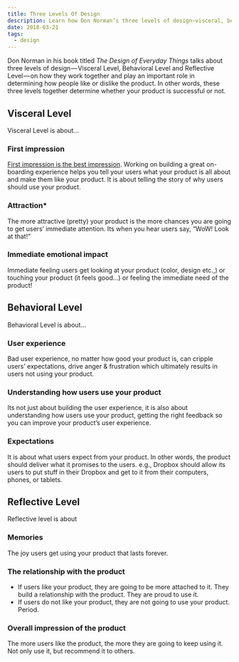 ```yaml
---
title: Three Levels Of Design
description: Learn how Don Norman’s three levels of design—visceral, behavioral, and reflective—shape user experience and determine whether a product succeeds or fails.
date: 2018-03-21
tags:
  - design
---
```


Don Norman in his book titled _The Design of Everyday Things_ talks about three levels of design — Visceral Level, Behavioral Level and Reflective Level — on how they work together and play an important role in determining how people like or dislike the product. In other words, these three levels together determine whether your product is successful or not.

## Visceral Level

Visceral Level is about...

### First impression

[First impression is the best impression](http://en.wikipedia.org/wiki/First_impression_%28psychology%29). Working on building a great on-boarding experience helps you tell your users what your product is all about and make them like your product. It is about telling the story of why users should use your product.

### Attraction\*

The more attractive (pretty) your product is the more chances you are going to get users’ immediate attention. Its when you hear users say, “WoW! Look at that!”

### Immediate emotional impact

Immediate feeling users get looking at your product (color, design etc.,) or touching your product (it feels good…) or feeling the immediate need of the product!

## Behavioral Level

Behavioral Level is about...

### User experience

Bad user experience, no matter how good your product is, can cripple users’ expectations, drive anger & frustration which ultimately results in users not using your product.

### Understanding how users use your product

Its not just about building the user experience, it is also about understanding how users use your product, getting the right feedback so you can improve your product’s user experience.

### Expectations

It is about what users expect from your product. In other words, the product should deliver what it promises to the users. e.g., Dropbox should allow its users to put stuff in their Dropbox and get to it from their computers, phones, or tablets.

## Reflective Level

Reflective level is about

### Memories

The joy users get using your product that lasts forever.

### The relationship with the product

- If users like your product, they are going to be more attached to it. They build a relationship with the product. They are proud to use it.
- If users do not like your product, they are not going to use your product. Period.

### Overall impression of the product

The more users like the product, the more they are going to keep using it. Not only use it, but recommend it to others.

